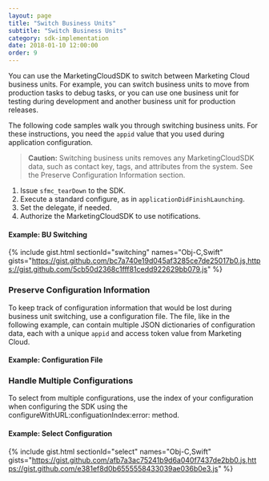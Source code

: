 ```yaml
---
layout: page
title: "Switch Business Units"
subtitle: "Switch Business Units"
category: sdk-implementation
date: 2018-01-10 12:00:00
order: 9
---
```


You can use the MarketingCloudSDK to switch between Marketing Cloud business units. For example, you can switch business units to move from production tasks to debug tasks, or you can use one business unit for testing during development and another business unit for production releases.

The following code samples walk you through switching business units. For these instructions, you need the `appid` value that you used during application configuration.

> **Caution:** Switching business units removes any MarketingCloudSDK data, such as contact key, tags, and attributes from the system. See the Preserve Configuration Information section.

1. Issue `sfmc_tearDown` to the SDK.
1. Execute a standard configure, as in `applicationDidFinishLaunching`.
1. Set the delegate, if needed.
1. Authorize the MarketingCloudSDK to use notifications.

#### Example: BU Switching
{% include gist.html sectionId="switching" names="Obj-C,Swift" gists="https://gist.github.com/bc7a740e19d045af3285ce7de25017b0.js,https://gist.github.com/5cb50d2368c1fff81cedd922629bb079.js" %}

### Preserve Configuration Information
To keep track of configuration information that would be lost during business unit switching, use a configuration file. The file, like in the following example, can contain multiple JSON dictionaries of configuration data, each with a unique `appid` and access token value from Marketing Cloud.

#### Example: Configuration File
<script src="https://gist.github.com/9c9db39c75cd5f42fda172fbbb3e56e9.js"></script>

### Handle Multiple Configurations
To select from multiple configurations, use the index of your configuration when configuring the SDK using the configureWithURL:configuationIndex:error: method.

#### Example: Select Configuration
{% include gist.html sectionId="select" names="Obj-C,Swift" gists="https://gist.github.com/afb7a3ac75241b9d6a040f7437de2bb0.js,https://gist.github.com/e381ef8d0b6555558433039ae036b0e3.js" %}

